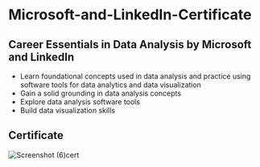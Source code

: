 # Microsoft-and-LinkedIn-Certificate
## Career Essentials in Data Analysis by Microsoft and LinkedIn
- Learn foundational concepts used in data analysis and practice using software tools for data analytics and data visualization
- Gain a solid grounding in data analysis concepts
- Explore data analysis software tools
- Build data visualization skills
## Certificate
![Screenshot (6)cert](https://github.com/user-attachments/assets/b2b6b296-fc0e-4904-95c1-53ac7a039f76)

